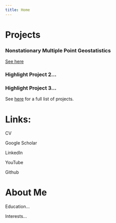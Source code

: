 ```yaml
---
title: Home
---
```


# Projects

### Nonstationary Multiple Point Geostatistics
[See here](https://ammilten.github.io/projects/mps)

### Highlight Project 2...

### Highlight Project 3...

See [here](https://ammilten.github.io/projects) for a full list of projects.

# Links:
CV

Google Scholar

LinkedIn

YouTube

Github

# About Me
Education...

Interests...
